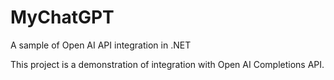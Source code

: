 # MyChatGPT
A sample of Open AI API integration in .NET

This project is a demonstration of integration with Open AI Completions API.
